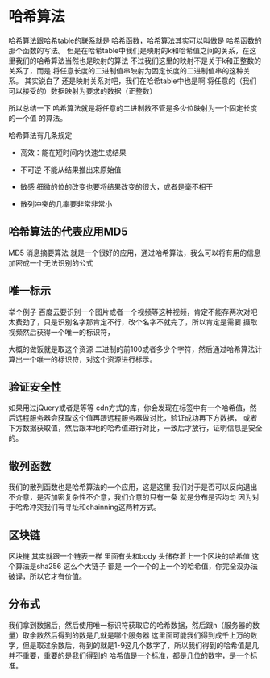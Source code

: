 # 哈希算法

哈希算法跟哈希table的联系就是 哈希函数，哈希算法其实可以叫做是 哈希函数的那个函数的写法。
但是在哈希table中我们是映射的k和哈希值之间的关系，在这里我们的哈希算法当然也是映射的算法
不过我们这里的映射不是关于k和正整数的关系了，而是 将任意长度的二进制值串映射为固定长度的二进制值串的这种关系。
其实说白了 还是映射关系对吧，我们在哈希table中也是啊 将任意的（我们可以接受的）数据映射为要求的数据（正整数）

所以总结一下 哈希算法就是将任意的二进制数不管是多少位映射为一个固定长度的一个值 的算法。

哈希算法有几条规定

- 高效：能在短时间内快速生成结果

- 不可逆 不能从结果推出来原始值

- 敏感 细微的位的改变也要将结果改变的很大，或者是毫不相干

- 散列冲突的几率要非常非常小
## 哈希算法的代表应用MD5

MD5 消息摘要算法 就是一个很好的应用，通过哈希算法，我么可以将有用的信息加密成一个无法识别的公式

## 唯一标示

举个例子 百度云要识别一个图片或者一个视频等这种视频，肯定不能存两次对吧太费劲了，只是识别名字那肯定不行，改个名字不就完了，所以肯定是需要
摄取视频然后获得一个唯一的标识符，

大概的做饭就是取这个资源 二进制的前100或者多少个字符，然后通过哈希算法计算出一个唯一的标识符，对这个资源进行标示。

## 验证安全性

如果用过jQuery或者是等等 cdn方式的库，你会发现在标签中有一个哈希值，然后远程服务器会获取这个值再跟远程服务器做对比，验证成功再下方数据，
或者下方数据获取值，然后跟本地的哈希值进行对比，一致后才放行，证明信息是安全的。

## 散列函数

我们的散列函数也是哈希算法的一个应用，这是这里 我们对于是否可以反向退出不介意，是否加密复杂性不介意，我们介意的只有一条 就是分布是否均匀
因为对于哈希冲突我们有寻址和chainning这两种方式。
## 区块链

区块链 其实就跟一个链表一样 里面有头和body 头储存着上一个区块的哈希值 这个算法是sha256 这么个大链子 都是 一个一个的上一个的哈希值，你完全没办法破译，所以它才有价值。

## 分布式

我们拿到数据后，然后使用唯一标识符获取它的哈希数据，然后跟n（服务器的数量）取余数然后得到的数是几就是哪个服务器
这里面可能我们得到成千上万的数字，但是取过余数后，得到的就是1-9这几个数字了，所以我们得到的哈希值是几并不重要，重要的是我们得到的
哈希值是一个标准，都是几位的数字，是一个标准。
